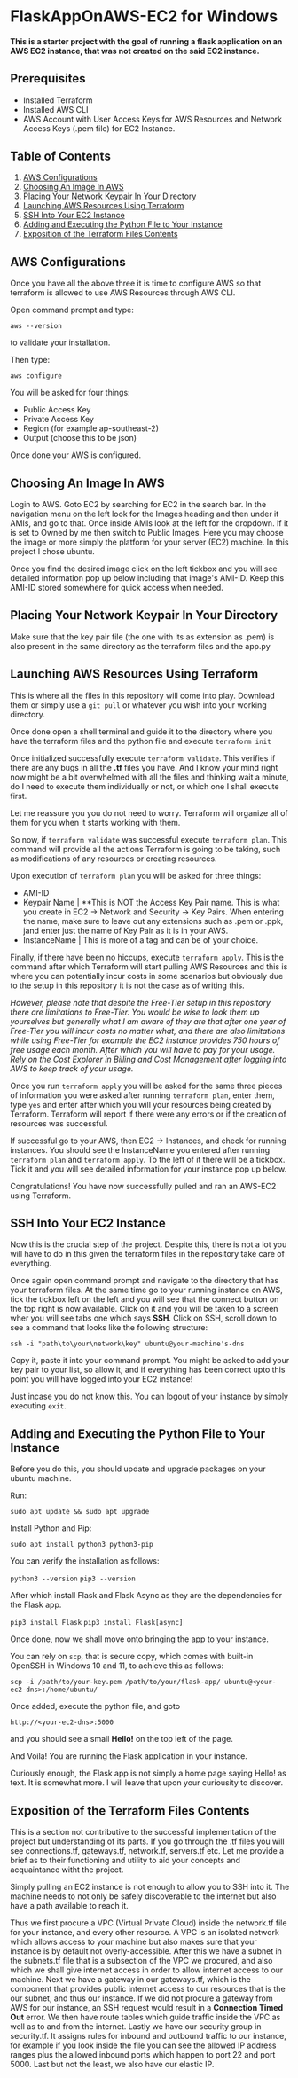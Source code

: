 # FlaskAppOnAWS-EC2 for Windows

#### This is a starter project with the goal of running a flask application on an AWS EC2 instance, that was not created on the said EC2 instance.

## Prerequisites

- Installed Terraform
- Installed AWS CLI
- AWS Account with User Access Keys for AWS Resources and Network Access Keys (.pem file) for EC2 Instance.

## Table of Contents

1. [AWS Configurations](#aws-configurations)
2. [Choosing An Image In AWS](#choosing-an-image-in-aws)
3. [Placing Your Network Keypair In Your Directory](#placing-your-network-keypair-in-your-directory)
4. [Launching AWS Resources Using Terraform](#launching-aws-resources-using-terraform)
5. [SSH Into Your EC2 Instance](#ssh-into-your-ec2-instance)
6. [Adding and Executing the Python File to Your Instance](#adding-and-executing-the-python-file-to-your-instance)
7. [Exposition of the Terraform Files Contents](#exposition-of-the-terraform-files-contents)


## AWS Configurations

Once you have all the above three it is time to configure AWS so that terraform is allowed to use AWS Resources through AWS CLI.

Open command prompt and type:

`aws --version`

to validate your installation.

Then type:

`aws configure`

You will be asked for four things:

- Public Access Key
- Private Access Key
- Region (for example ap-southeast-2)
- Output (choose this to be json)

Once done your AWS is configured.

## Choosing An Image In AWS

Login to AWS. Goto EC2 by searching for EC2 in the search bar. In the navigation menu on the left look for the Images heading and
then under it AMIs, and go to that. Once inside AMIs look at the left for the dropdown. If it is set to Owned by me then switch to Public Images.
Here you may choose the image or more simply the platform for your server (EC2) machine. In this project I chose ubuntu.

Once you find the desired image click on the left tickbox and you will see detailed information pop up below including that image's AMI-ID.
Keep this AMI-ID stored somewhere for quick access when needed.

## Placing Your Network Keypair In Your Directory

Make sure that the key pair file (the one with its as extension as .pem) is also present in the same directory as the terraform files and the app.py

## Launching AWS Resources Using Terraform

This is where all the files in this repository will come into play. Download them or simply use a `git pull` or whatever you wish into your
working directory.

Once done open a shell terminal and guide it to the directory where you have the terraform files and the python file and execute `terraform init`

Once initialized successfully execute `terraform validate`. This verifies if there are any bugs in all the **.tf** files you have. And I know your mind right now might be a bit overwhelmed with all the files and thinking wait a minute, do I need to execute them individually or not, or which one I shall execute first.

Let me reassure you you do not need to worry. Terraform will organize all of them for you when it starts working with them.

So now, if `terraform validate` was successful execute `terraform plan`. This command will provide all the actions Terraform is going to be taking, such as modifications of any resources or creating resources.

Upon execution of `terraform plan` you will be asked for three things:

- AMI-ID
- Keypair Name | **This is NOT the Access Key Pair name. This is what you create in EC2 -> Network and Security -> Key Pairs. When entering the name, make sure to leave out any extensions such as .pem or .ppk, jand enter just the name of Key Pair as it is in your AWS.
- InstanceName | This is more of a tag and can be of your choice.

Finally, if there have been no hiccups, execute `terraform apply`. This is the command after which Terraform will start pulling AWS Resources and this is where you can potentially incur costs in some scenarios but obviously due to the setup in this repository it is not the case as of writing this.

*However, please note that despite the Free-Tier setup in this repository there are limitations to Free-Tier. You would be wise to look them up yourselves but generally what I am aware of they are that after one year of Free-Tier you will incur costs no matter what, and there are also limitations while using Free-Tier for example the EC2 instance provides 750 hours of free usage each month. After which you will have to pay for your usage. Rely on the Cost Explorer in Billing and Cost Management after logging into AWS to keep track of your usage.*

Once you run `terraform apply` you will be asked for the same three pieces of information you were asked after running `terraform plan`, enter them, type `yes` and enter after which you will your resources being created by Terraform. Terraform will report if there were any errors or if the creation of resources was successful.

If successful go to your AWS, then EC2 -> Instances, and check for running instances. You should see the InstanceName you entered after running `terraform plan` and `terraform apply`. To the left of it there will be a tickbox. Tick it and you will see detailed information for your instance pop up below.

Congratulations! You have now successfully pulled and ran an AWS-EC2 using Terraform.

## SSH Into Your EC2 Instance

Now this is the crucial step of the project. Despite this, there is not a lot you will have to do in this given the terraform files in the repository take care of everything.

Once again open command prompt and navigate to the directory that has your terraform files. At the same time go to your running instance on AWS, tick the tickbox left on the left
and you will see that the connect button on the top right is now available. Click on it and you will be taken to a screen wher you will see tabs one which says **SSH**.
Click on SSH, scroll down to see a command that looks like the following structure:

`ssh -i "path\to\your\network\key" ubuntu@your-machine's-dns`

Copy it, paste it into your command prompt. You might be asked to add your key pair to your list, so allow it, and if everything has been correct upto this point you will have
logged into your EC2 instance!

Just incase you do not know this. You can logout of your instance by simply executing `exit`.

## Adding and Executing the Python File to Your Instance

Before you do this, you should update and upgrade packages on your ubuntu machine.

Run:

`sudo apt update && sudo apt upgrade`

Install Python and Pip:

`sudo apt install python3 python3-pip`

You can verify the installation as follows:

`python3 --version`
`pip3 --version`

After which install Flask and Flask Async as they are the dependencies for the Flask app.

`pip3 install Flask`
`pip3 install Flask[async]`

Once done, now we shall move onto bringing the app to your instance.

You can rely on `scp`, that is secure copy, which comes with built-in OpenSSH in Windows 10 and 11, to achieve this as follows:

`scp -i /path/to/your-key.pem /path/to/your/flask-app/ ubuntu@<your-ec2-dns>:/home/ubuntu/`

Once added, execute the python file, and goto

`http://<your-ec2-dns>:5000`

and you should see a small **Hello!** on the top left of the page.

And Voila! You are running the Flask application in your instance.

Curiously enough, the Flask app is not simply a home page saying Hello! as text. It is somewhat more. I will leave that upon your curiousity to discover.

## Exposition of the Terraform Files Contents

This is a section not contributive to the successful implementation of the project but understanding of its parts. If you go through the .tf files you will see
connections.tf, gateways.tf, network.tf, servers.tf etc. Let me provide a brief as to their functioning and utility to aid your concepts and acquaintance witht the project.

Simply pulling an EC2 instance is not enough to allow you to SSH into it. The machine needs to not only be safely discoverable to the internet but also have a path available to reach it.

Thus we first procure a VPC (Virtual Private Cloud) inside the network.tf file for your instance, and every other resource. A VPC is an isolated network which allows access to your machine but also makes sure that your instance is by default not overly-accessible. After this we have a subnet in the subnets.tf file that is a subsection of the VPC
we procured, and also which we shall give internet access in order to allow internet access to our machine. Next we have a gateway in our gateways.tf, which is the component that provides public internet access to our resources that is the our subnet, and thus our instance. If we did not procure a gateway from AWS for our instance, an SSH request
would result in a **Connection Timed Out** error. We then have route tables which guide traffic inside the VPC as well as to and from the internet. Lastly we have our security group in security.tf. It assigns rules for inbound and outbound traffic to our instance, for example if you look inside the file you can see the allowed IP address ranges plus the allowed inbound ports which happen to port 22 and port 5000. Last but not the least, we also have our elastic IP.
